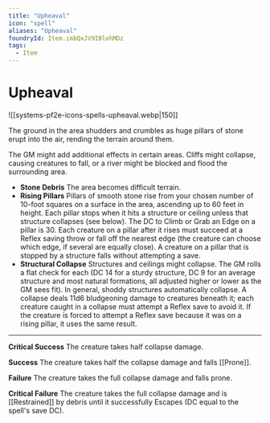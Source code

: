 ```yaml
---
title: "Upheaval"
icon: "spell"
aliases: "Upheaval"
foundryId: Item.imbQxJV9IBlohMDz
tags:
  - Item
---
```


# Upheaval
![[systems-pf2e-icons-spells-upheaval.webp|150]]

The ground in the area shudders and crumbles as huge pillars of stone erupt into the air, rending the terrain around them.

The GM might add additional effects in certain areas. Cliffs might collapse, causing creatures to fall, or a river might be blocked and flood the surrounding area.

*   **Stone Debris** The area becomes difficult terrain.
*   **Rising Pillars** Pillars of smooth stone rise from your chosen number of 10-foot squares on a surface in the area, ascending up to 60 feet in height. Each pillar stops when it hits a structure or ceiling unless that structure collapses (see below). The DC to Climb or Grab an Edge on a pillar is 30. Each creature on a pillar after it rises must succeed at a Reflex saving throw or fall off the nearest edge (the creature can choose which edge, if several are equally close). A creature on a pillar that is stopped by a structure falls without attempting a save.
*   **Structural Collapse** Structures and ceilings might collapse. The GM rolls a flat check for each (DC 14 for a sturdy structure, DC 9 for an average structure and most natural formations, all adjusted higher or lower as the GM sees fit). In general, shoddy structures automatically collapse. A collapse deals 11d6 bludgeoning damage to creatures beneath it; each creature caught in a collapse must attempt a Reflex save to avoid it. If the creature is forced to attempt a Reflex save because it was on a rising pillar, it uses the same result.

* * *

**Critical Success** The creature takes half collapse damage.

**Success** The creature takes half the collapse damage and falls [[Prone]].

**Failure** The creature takes the full collapse damage and falls prone.

**Critical Failure** The creature takes the full collapse damage and is [[Restrained]] by debris until it successfully Escapes (DC equal to the spell's save DC).
